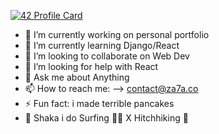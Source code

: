 [![42 Profile Card](https://1337-readme.vercel.app/api/profile?cursus=42cursus&login=razaha)](https://github.com/mohouyizme/1337-readme)

- 🔭 I’m currently working on personal portfolio
- 🌱 I’m currently learning Django/React
- 👯 I’m looking to collaborate on Web Dev
- 🤔 I’m looking for help with React
- 💬 Ask me about Anything 
- 📫 How to reach me: --> contact@za7a.co
- ⚡ Fun fact: i made terrible pancakes
- 🤙 Shaka i do Surfing 🏄‍♂️ X Hitchhiking 🧭
